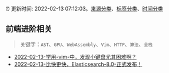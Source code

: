 :alarm_clock: 更新时间: 2022-02-13 07:12:03。[来源分类](../README.md)、[标签分类](../TAGS.md)、[时间分类](../TIMELINE.md)

## 前端进阶相关


> 关键字：`AST`、`GPU`、`WebAssembly`、`Vim`、`HTTP`、`算法`、`全栈`



- [2022-02-13-学用-vim-中，发现小键盘尤其困难啊？](https://www.v2ex.com/t/833502) 
- [2022-02-13-比快更快，Elasticsearch-8.0-正式发布！](https://toutiao.io/k/ex013em) 